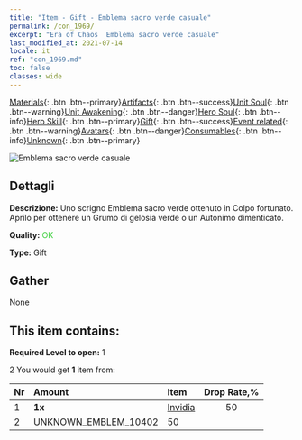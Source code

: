 ```yaml
---
title: "Item - Gift - Emblema sacro verde casuale"
permalink: /con_1969/
excerpt: "Era of Chaos  Emblema sacro verde casuale"
last_modified_at: 2021-07-14
locale: it
ref: "con_1969.md"
toc: false
classes: wide
---
```

 [Materials](/ItemsIT/){: .btn .btn--primary}[Artifacts](/ItemsIT/Artifacts/){: .btn .btn--success}[Unit Soul](/ItemsIT/UnitSoul/){: .btn .btn--warning}[Unit Awakening](/ItemsIT/UnitAwakening/){: .btn .btn--danger}[Hero Soul](/ItemsIT/HeroSoul/){: .btn .btn--info}[Hero Skill](/ItemsIT/HeroSkill/){: .btn .btn--primary}[Gift](/ItemsIT/Gift/){: .btn .btn--success}[Event related](/ItemsIT/Events/){: .btn .btn--warning}[Avatars](/ItemsIT/Avatars/){: .btn .btn--danger}[Consumables](/ItemsIT/Consumables/){: .btn .btn--info}[Unknown](/ItemsIT/Unknown/){: .btn .btn--primary}

 ![Emblema sacro verde casuale](/images/t/shenghui_4.png)

## Dettagli
 **Descrizione:** Uno scrigno Emblema sacro verde ottenuto in Colpo fortunato. Aprilo per ottenere un Grumo di gelosia verde o un Autonimo dimenticato.

 **Quality:** <span style="color: #32CD32">OK</span>

 **Type:** Gift

## Gather

  None

## This item contains:

 **Required Level to open:** 1

 2 You would get **1** item  from:

  | Nr | Amount |     Item    | Drop Rate,% |
  |:---|:-------|:------------|:---------:|
  | 1 |  **1x** | [Invidia](/it/Emblem/Jealousy/) | 50 | 
  | 2 | UNKNOWN_EMBLEM_10402 | 50 | 
